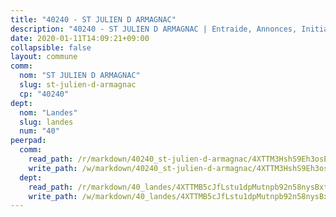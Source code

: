 ```yaml
---
title: "40240 - ST JULIEN D ARMAGNAC"
description: "40240 - ST JULIEN D ARMAGNAC | Entraide, Annonces, Initiatives"
date: 2020-01-11T14:09:21+09:00
collapsible: false
layout: commune
comm:
  nom: "ST JULIEN D ARMAGNAC"
  slug: st-julien-d-armagnac
  cp: "40240"
dept:
  nom: "Landes"
  slug: landes
  num: "40"
peerpad:
  comm:
    read_path: /r/markdown/40240_st-julien-d-armagnac/4XTTM3HshS9Eh3osEQzc6emXPfw6qgwXoFV4rsudjawCMLnEd
    write_path: /w/markdown/40240_st-julien-d-armagnac/4XTTM3HshS9Eh3osEQzc6emXPfw6qgwXoFV4rsudjawCMLnEd-K3TgUVeqGLSBquBQ68JhrhirkTRBa87kRbsFp1W6UkfVAm9zdoX9mUoR527mnkgPycgvScguUWpJwgNqP4aXegnSXwgCRtgxB91Pisz32ELPV8auo8eqnScHSUswchwhdT1DHK21
  dept:
    read_path: /r/markdown/40_landes/4XTTMB5cJfLstu1dpMutnpb92n58nysBxt2LvNHp8iFa2he7h
    write_path: /w/markdown/40_landes/4XTTMB5cJfLstu1dpMutnpb92n58nysBxt2LvNHp8iFa2he7h-K3TgUvrqNj5GqBsxRXbDQxXTucun7uHSVZWT5C8CgQNaESTTE4cfR63JCubPGiKkKruc9dwpRJsb8aWPbJoGCdC5JVr33cPSqpb1rkjpoPrBPEdrj3zMya2yHWSYgr5GG1nyDstK
---
```


